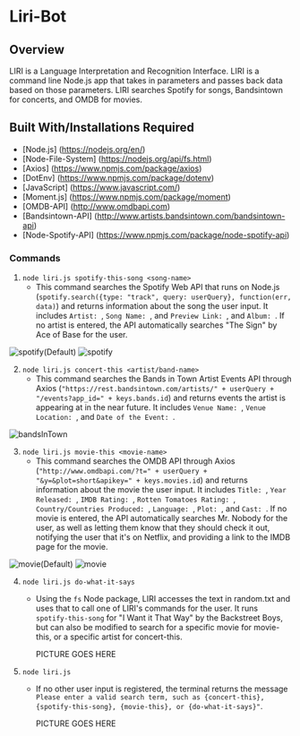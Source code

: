 # Liri-Bot

## Overview
LIRI is a Language Interpretation and Recognition Interface. LIRI is a command line Node.js app that takes in parameters and passes back data based on those parameters. LIRI searches Spotify for songs, Bandsintown for concerts, and OMDB for movies.

## Built With/Installations Required

* [Node.js] (https://nodejs.org/en/)
* [Node-File-System] (https://nodejs.org/api/fs.html)
* [Axios] (https://www.npmjs.com/package/axios)
* [DotEnv] (https://www.npmjs.com/package/dotenv)
* [JavaScript] (https://www.javascript.com/)
* [Moment.js] (https://www.npmjs.com/package/moment)
* [OMDB-API] (http://www.omdbapi.com)
* [Bandsintown-API] (http://www.artists.bandsintown.com/bandsintown-api)
* [Node-Spotify-API] (https://www.npmjs.com/package/node-spotify-api)


### Commands

1. `node liri.js spotify-this-song <song-name>`
    * This command searches the Spotify Web API that runs on Node.js (`spotify.search({type: "track", query: userQuery}, function(err, data)`) and returns information about the song the user input. It includes `Artist: `, `Song Name: `, and `Preview Link: `, and `Album: `. If no artist is entered, the API automatically searches "The Sign" by Ace of Base for the user.

![spotify(Default)](https://user-images.githubusercontent.com/45725048/56450016-67d18180-62ef-11e9-9ff5-5a274f8a09cf.png)
![spotify](https://user-images.githubusercontent.com/45725048/56450017-6902ae80-62ef-11e9-97e7-a022bfbb1906.png)



2. `node liri.js concert-this <artist/band-name>`
    * This command searches the Bands in Town Artist Events API through Axios (`"https://rest.bandsintown.com/artists/" + userQuery + "/events?app_id=" + keys.bands.id`) and returns events the artist is appearing at in the near future. It includes `Venue Name: `, `Venue Location: `, and `Date of the Event: `.

![bandsInTown](https://user-images.githubusercontent.com/45725048/56450033-ab2bf000-62ef-11e9-8441-3b7edff17266.png)


3. `node liri.js movie-this <movie-name>`
    * This command searches the OMDB API through Axios (`"http://www.omdbapi.com/?t=" + userQuery + "&y=&plot=short&apikey=" + keys.movies.id`) and returns information about the movie the user input. It includes `Title: `, `Year Released: `, `IMDB Rating: `, `Rotten Tomatoes Rating: `, `Country/Countries Produced: `, `Language: `, `Plot: `, and `Cast: `. If no movie is entered, the API automatically searches Mr. Nobody for the user, as well as letting them know that they should check it out, notifying the user that it's on Netflix, and providing a link to the IMDB page for the movie.

![movie(Default)](https://user-images.githubusercontent.com/45725048/56450085-1d9cd000-62f0-11e9-8a2a-a14d1ca9e04a.png)
![movie](https://user-images.githubusercontent.com/45725048/56450087-1d9cd000-62f0-11e9-8c89-af9d2bbce859.png)

    
   
4. `node liri.js do-what-it-says`
    * Using the `fs` Node package, LIRI accesses the text in random.txt and uses that to call one of LIRI's commands for the user. It runs `spotify-this-song` for "I Want it That Way" by the Backstreet Boys, but can also be modified to search for a specific movie for movie-this, or a specific artist for concert-this.

        PICTURE GOES HERE

    
    <!-- ![Do What It Says Output](screenshots/do-what-it-says.png) -->

5. `node liri.js`
    * If no other user input is registered, the terminal returns the message `Please enter a valid search term, such as {concert-this}, {spotify-this-song}, {movie-this}, or {do-what-it-says}"`.

        PICTURE GOES HERE

    
    <!-- ![Default Output](screenshots/default-output.png) -->

